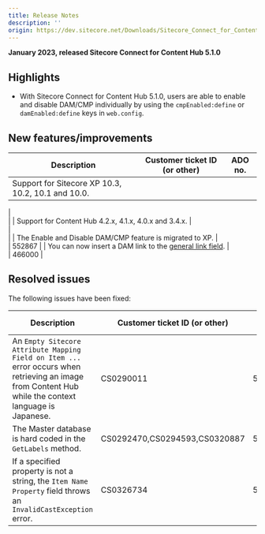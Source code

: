 ```yaml
---
title: Release Notes
description: ''
origin: https://dev.sitecore.net/Downloads/Sitecore_Connect_for_Content_Hub/5x/Sitecore_Connect_for_Content_Hub_510/Release_Notes
---
```


**January 2023, released Sitecore Connect for Content Hub 5.1.0**

## Highlights

-   With Sitecore Connect for Content Hub 5.1.0, users are able to enable and disable DAM/CMP individually by using the `cmpEnabled:define` or `damEnabled:define` keys in `web.config`.

## New features/improvements

 | Description | Customer ticket ID (or other) | ADO no. |
 | --- | --- | --- |
 | ​​Support for Sitecore XP 10.3, 10.2, 10.1 and 10.0. |   
 |   
 |
 | Support for Content Hub 4.2.x, 4.1.x, 4.0.x and 3.4.x. |   
 |   
 |
 | The Enable and Disable DAM/CMP feature is migrated to XP. |   
 | 552867 |
 | You can now insert a DAM link to the [general link field](https://doc.sitecore.com/xp/en/developers/connect-for-ch/51/connect-for-content-hub/manage-public-links-to-a-dam-asset.html). |   
 | 466000 |

## Resolved issues

The following issues have been fixed:

 | Description | Customer ticket ID (or other) | ADO no. |
 | --- | --- | --- |
 | An `Empty Sitecore Attribute Mapping Field on Item ...` error occurs when retrieving an image from Content Hub while the context language is Japanese. | CS0290011 | 526057 |
 | The Master database is hard coded in the `GetLabels` method. | CS0292470,CS0294593,CS0320887 | 527248 |
 | If a specified property is not a string, the `Item Name Property` field throws an `InvalidCastException` error. | CS0326734 | 553963 |